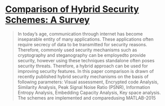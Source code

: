 # [Comparison of Hybrid Security Schemes: A Survey](http://www.earticle.net/Article.aspx?sn=284937)
>In today’s age, communication through internet has become inseparable entity of many applications. These applications often require secrecy of data to be transmitted for security reasons. Therefore, commonly used security mechanisms such as cryptography and steganography can be employedto provide security, however using these techniques standalone often poses security threats. Therefore, a hybrid approach can be used for improving security features. In this paper comparison is drawn of recently published hybrid security mechanisms on the basis of following parameters: Visual assessment, Encrypted code Analysis, Similarity Analysis, Peak Signal Noise Ratio (PSNR), Information Entropy Analysis, Embedding Capacity Analysis, Key space analysis. The schemes are implemented and comparedusing MATLAB-2015

